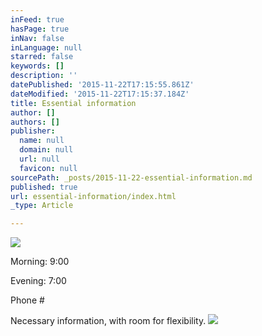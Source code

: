 ```yaml
---
inFeed: true
hasPage: true
inNav: false
inLanguage: null
starred: false
keywords: []
description: ''
datePublished: '2015-11-22T17:15:55.861Z'
dateModified: '2015-11-22T17:15:37.184Z'
title: Essential information
author: []
authors: []
publisher:
  name: null
  domain: null
  url: null
  favicon: null
sourcePath: _posts/2015-11-22-essential-information.md
published: true
url: essential-information/index.html
_type: Article

---
```

![](https://the-grid-user-content.s3-us-west-2.amazonaws.com/84a1f2ae-db8b-4a12-b0c6-fde95d319b78.jpg)

Morning: 9:00

Evening: 7:00

Phone \#

Necessary information, with room for flexibility.
![](https://the-grid-user-content.s3-us-west-2.amazonaws.com/e3f4a630-51f5-461b-9c32-d79d169be17d.jpg)